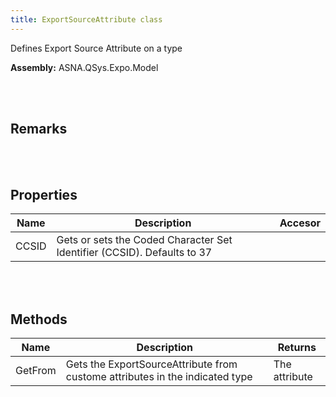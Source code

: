 ```yaml
---
title: ExportSourceAttribute class
---
```


Defines Export Source Attribute on a type

**Assembly:** ASNA.QSys.Expo.Model

<br>
<br>

## Remarks

<br>
<br>

## Properties
| Name | Description | Accesor
| --- | --- | ---
| CCSID | Gets or sets the Coded Character Set Identifier (CCSID). Defaults to 37 | 

<br>
<br>

## Methods
| Name | Description | Returns
| --- | --- | ---
| GetFrom | Gets the ExportSourceAttribute from custome attributes in the indicated type | The attribute

<br>
<br>

